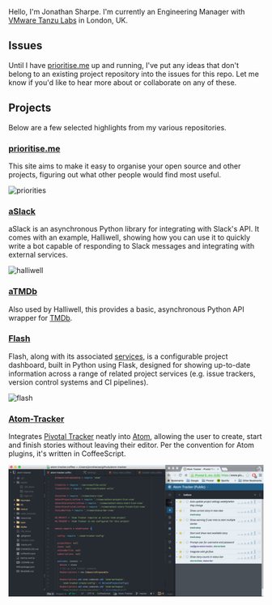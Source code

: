 Hello, I'm Jonathan Sharpe. I'm currently an Engineering Manager with [VMware Tanzu Labs] in London, UK.

## Issues

Until I have [prioritise.me] up and running, I've put any ideas that don't belong to an existing project repository into the issues for this repo. Let me know if you'd like to hear more about or collaborate on any of these.

## Projects

Below are a few selected highlights from my various repositories.

### [prioritise.me]

This site aims to make it easy to organise your open source and other projects, figuring out what other people would find most useful.

![priorities](https://cloud.githubusercontent.com/assets/785939/15587710/5a3845f4-2382-11e6-8609-556c69c99463.png)

### [aSlack]

aSlack is an asynchronous Python library for integrating with Slack's API. It comes with an example, Halliwell, showing how you can use it to quickly write a bot capable of responding to Slack messages and integrating with external services.

![halliwell](https://cloud.githubusercontent.com/assets/785939/15587428/189925ce-2381-11e6-8707-b8865559617e.png)

### [aTMDb]

Also used by Halliwell, this provides a basic, asynchronous Python API wrapper for [TMDb].

### [Flash]

Flash, along with its associated [services], is a configurable project dashboard, built in Python using Flask, designed for showing up-to-date information across a range of related project services (e.g. issue trackers, version control systems and CI pipelines).

![flash](https://cloud.githubusercontent.com/assets/785939/15275624/96c99814-1ac8-11e6-8249-2bfdb9963788.png)

### [Atom-Tracker]

Integrates [Pivotal Tracker] neatly into [Atom], allowing the user to create, start and finish stories without leaving their editor. Per the convention for Atom plugins, it's written in CoffeeScript.

![Creating a story](https://github.com/textbook/atom-tracker/blob/master/resources/create-todo.gif?raw=true)

  [aSlack]: https://github.com/textbook/aslack
  [aTMDb]: https://github.com/textbook/atmdb
  [Atom]: https://atom.io/
  [Atom-Tracker]: https://github.com/textbook/atom-tracker
  [Flash]: https://github.com/textbook/flash
  [Pivotal Tracker]: https://www.pivotaltracker.com/
  [prioritise.me]: https://github.com/textbook/prioritise-me
  [services]: https://github.com/textbook/flash_services
  [TMDb]: https://www.themoviedb.org/
  [VMware Tanzu Labs]: https://tanzu.vmware.com/labs
